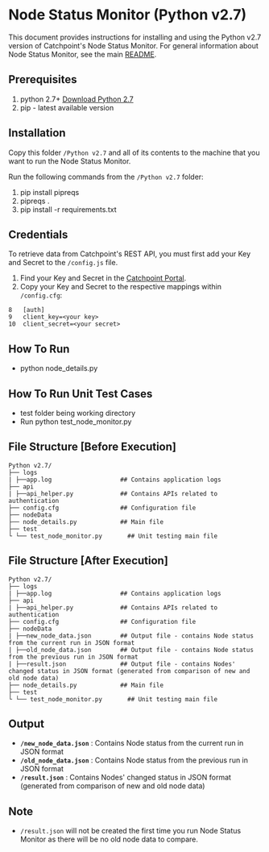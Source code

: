 Node Status Monitor (Python v2.7)
===================

This document provides instructions for installing and using the Python v2.7 version of Catchpoint's Node Status Monitor. For general information about Node Status Monitor, see the main [README](https://github.com/catchpoint/Community-Scripts/blob/main/Node%20Status%20Monitor/README.md).

Prerequisites
-------------------------------

1. python 2.7+  [Download Python 2.7](https://www.python.org/download/releases/2.7/)
2. pip - latest available version

Installation
------------

Copy this folder `/Python v2.7` and all of its contents to the machine that you want to run the Node Status Monitor.

Run the following commands from the `/Python v2.7` folder:

1. pip install pipreqs
2. pipreqs .
3. pip install -r requirements.txt

Credentials 
-----------

To retrieve data from Catchpoint's REST API, you must first add your Key and Secret to the `/config.js` file.

1. Find your Key and Secret in the [Catchpoint Portal](https://portal.catchpoint.com/ui/Content/Administration/ApiDetail.aspx).
2. Copy your Key and Secret to the respective mappings within `/config.cfg`:

```
8   [auth]
9   client_key=<your key>
10  client_secret=<your secret>
```

How To Run
-----------

* python node_details.py

How To Run Unit Test Cases
--------------------------

* test folder being working directory
* Run python test_node_monitor.py

File Structure [Before Execution]
-----------------------------------

```
Python v2.7/
├── logs
| ├──app.log                   ## Contains application logs
├── api
| ├──api_helper.py             ## Contains APIs related to authentication
├── config.cfg                 ## Configuration file
├── nodeData
├── node_details.py            ## Main file
├── test
└ └── test_node_monitor.py       ## Unit testing main file
```

File Structure [After Execution]
----------------------------------

```
Python v2.7/
├── logs
| ├──app.log                   ## Contains application logs
├── api
| ├──api_helper.py             ## Contains APIs related to authentication
├── config.cfg                 ## Configuration file
├── nodeData
| ├──new_node_data.json        ## Output file - contains Node status from the current run in JSON format
| ├──old_node_data.json        ## Output file - contains Node status from the previous run in JSON format
| ├──result.json               ## Output file - contains Nodes' changed status in JSON format (generated from comparison of new and old node data)
├── node_details.py            ## Main file
├── test
└ └── test_node_monitor.py       ## Unit testing main file
```

Output
-------

* **`/new_node_data.json`**    : Contains Node status from the current run in JSON format
* **`/old_node_data.json`**    : Contains Node status from the previous run in JSON format
* **`/result.json`**           : Contains Nodes' changed status in JSON format (generated from comparison of new and old node data)

Note
-----
* `/result.json` will not be created the first time you run Node Status Monitor as there will be no old node data to compare.
